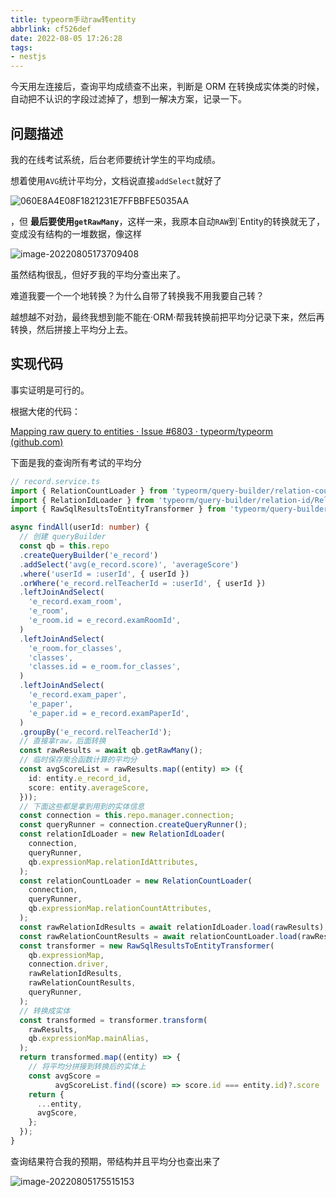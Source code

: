 ```yaml
---
title: typeorm手动raw转entity
abbrlink: cf526def
date: 2022-08-05 17:26:28
tags:
- nestjs
---
```


今天用左连接后，查询平均成绩查不出来，判断是 ORM 在转换成实体类的时候，自动把不认识的字段过滤掉了，想到一解决方案，记录一下。



## 问题描述

我的在线考试系统，后台老师要统计学生的平均成绩。

想着使用`AVG`统计平均分，文档说直接`addSelect`就好了

![060E8A4E08F1821231E7FFBBFE5035AA](typeorm手动raw转entity/060E8A4E08F1821231E7FFBBFE5035AA.jpg)

，但 **最后要使用`getRawMany`**，这样一来，我原本自动`RAW`到`Entity的转换就无了，变成没有结构的一堆数据，像这样

![image-20220805173709408](typeorm手动raw转entity/image-20220805173709408.png)

虽然结构很乱，但好歹我的平均分查出来了。

难道我要一个一个地转换？为什么自带了转换我不用我要自己转？

越想越不对劲，最终我想到能不能在·ORM·帮我转换前把平均分记录下来，然后再转换，然后拼接上平均分上去。



## 实现代码

事实证明是可行的。

根据大佬的代码：

[Mapping raw query to entities · Issue #6803 · typeorm/typeorm (github.com)](https://github.com/typeorm/typeorm/issues/6803#issuecomment-864681382)

下面是我的查询所有考试的平均分

```typescript
// record.service.ts
import { RelationCountLoader } from 'typeorm/query-builder/relation-count/RelationCountLoader';
import { RelationIdLoader } from 'typeorm/query-builder/relation-id/RelationIdLoader';
import { RawSqlResultsToEntityTransformer } from 'typeorm/query-builder/transformer/RawSqlResultsToEntityTransformer';

async findAll(userId: number) {
  // 创建 queryBuilder
  const qb = this.repo
  .createQueryBuilder('e_record')
  .addSelect('avg(e_record.score)', 'averageScore')
  .where('userId = :userId', { userId })
  .orWhere('e_record.relTeacherId = :userId', { userId })
  .leftJoinAndSelect(
    'e_record.exam_room',
    'e_room',
    'e_room.id = e_record.examRoomId',
  )
  .leftJoinAndSelect(
    'e_room.for_classes',
    'classes',
    'classes.id = e_room.for_classes',
  )
  .leftJoinAndSelect(
    'e_record.exam_paper',
    'e_paper',
    'e_paper.id = e_record.examPaperId',
  )
  .groupBy('e_record.relTeacherId');
  // 直接拿raw，后面转换
  const rawResults = await qb.getRawMany();
  // 临时保存聚合函数计算的平均分
  const avgScoreList = rawResults.map((entity) => ({
    id: entity.e_record_id,
    score: entity.averageScore,
  }));
  // 下面这些都是拿到用到的实体信息
  const connection = this.repo.manager.connection;
  const queryRunner = connection.createQueryRunner();
  const relationIdLoader = new RelationIdLoader(
    connection,
    queryRunner,
    qb.expressionMap.relationIdAttributes,
  );
  const relationCountLoader = new RelationCountLoader(
    connection,
    queryRunner,
    qb.expressionMap.relationCountAttributes,
  );
  const rawRelationIdResults = await relationIdLoader.load(rawResults);
  const rawRelationCountResults = await relationCountLoader.load(rawResults);
  const transformer = new RawSqlResultsToEntityTransformer(
    qb.expressionMap,
    connection.driver,
    rawRelationIdResults,
    rawRelationCountResults,
    queryRunner,
  );
  // 转换成实体
  const transformed = transformer.transform(
    rawResults,
    qb.expressionMap.mainAlias,
  );
  return transformed.map((entity) => {
    // 将平均分拼接到转换后的实体上
    const avgScore =
          avgScoreList.find((score) => score.id === entity.id)?.score || 0;
    return {
      ...entity,
      avgScore,
    };
  });
}
```

查询结果符合我的预期，带结构并且平均分也查出来了

![image-20220805175515153](typeorm手动raw转entity/image-20220805175515153.png)
